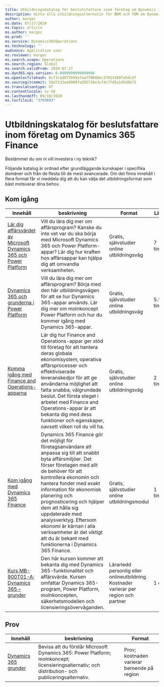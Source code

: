 ```yaml
---
title: Utbildningskatalog för beslutsfattare inom företag om Dynamics 365 Finance
description: Hitta alla utbildningsalternativ för BDM och TDM om Dynamics 365 Finance.
author: margoc
ms.date: 07/27/2020
ms.topic: article
ms.author: margoc
ms.prod: ''
ms.service: Dynamics365Operations
ms.technology: ''
audience: Application user
ms.reviewer: margoc
ms.search.scope: Operations
ms.search.region: Global
ms.search.validFrom: 2020-07-27
ms.dyn365.ops.version: 8.0999999999999996
ms.openlocfilehash: 6cf3cad973949a7aa7f0040ec37014380fa5dcdf
ms.sourcegitcommit: 58d7133ae9909fa205730e3cf4c7fd5a1d5d0b75
ms.translationtype: HT
ms.contentlocale: sv-SE
ms.lasthandoff: 09/10/2020
ms.locfileid: "3793693"
---
```

# <a name="learning-catalog-for-business-decision-makers-considering-dynamics-365-finance"></a>Utbildningskatalog för beslutsfattare inom företag om Dynamics 365 Finance

Bestämmer du om ni vill investera i ny teknik?

Följande katalog är ordnad efter grundläggande kunskaper i specifika domäner och från de flesta till de mest avancerade. Om det finns innehåll i flera format får vi meddela dig att du kan välja det utbildningsformat som bäst motsvarar dina behov.

## <a name="get-started"></a>Kom igång<a name="get-started"></a>

| Innehåll   | beskrivning   | Format    | Längd    |
|------------------------------------------------------------------------------------------------------------------------------------------------------------------------------------|--------------------------------------------------------------------------------------------------------------------------------------------------------------------------------------------------------------------------------------------------------------------------------------------------------------------------------------------------------------------------------------------------------------------------|--------------------------------------------------------------------------------|-----------|
| [Lär dig affärsvärdet av Microsoft Dynamics 365 och Power Platform](https://docs.microsoft.com/learn/paths/learn-business-value-of-dynamics-365-and-power-platform/) | Vill du lära dig mer om affärsprogram?   Kanske du inte vet var du ska börja med Microsoft Dynamics 365 och Power Platform-appar? Lär dig hur kraften hos affärsappar kan hjälpa dig att omvandla verksamheten.                                                                                                                                                                                            | Gratis, självstudier online utbildningsväg                                            | 7 timmar   |
| [Dynamics 365 och grunderna i Power Platform](https://docs.microsoft.com/learn/paths/dyn-power-plat-bus-app-fundamentals/)                                                  | Vill du lära dig mer om affärsprogram?   Börja med den här utbildningsvägen för att se hur Dynamics 365-appar används. Lär dig mer om molnkoncept Power Platform och hur du kommer igång med Dynamics 365-appar.                                                                                                                                                                                                              | Gratis, självstudier online utbildningsväg                                            | 5.5 timmar |
| [Komma igång med Finance and Operations-apparna](https://docs.microsoft.com/learn/paths/get-started-finance-operations/)                                                       | Lär dig hur Finance and Operations-appar ger stöd till företag för att hantera deras globala ekonomisystem, operativa affärsprocesser och effektiviserade leveranskedjor för att ge användarna möjlighet att fatta snabba, välgrundade beslut.   Det första steget i arbetet med Finance and Operations-appar är att bekanta dig med dess funktioner och egenskaper, oavsett vilken roll du vill ha.                                    | Gratis, självstudier online utbildningsväg                                            | 2 timmar   |
| [Kom igång med Dynamics 365 Finance](https://docs.microsoft.com/learn/modules/get-started-financial-management-dyn365-finance/)                                       | Dynamics 365 Finance gör det möjligt för företagsanvändare att anpassa sig till att snabbt byta affärsmiljöer. Det förser företagen med allt de behöver för att kontrollera ekonomin och hantera fonder med exakt information för ekonomisk planering och prognosticering och hjälper dem att hålla sig uppdaterade med analysverktyg. Eftersom ekonomi är kärnan i alla verksamheter är det viktigt att du är bekant med funktionerna i Dynamics 365 Finance. | Gratis, självstudier online utbildningsmodul                                          | 1 timma    |
| [Kurs MB-900T01-A: Dynamics 365 – grunder](https://www.microsoft.com/learning/course.aspx?cid=MB-900T01)                                                                | Den här kursen kommer att bekanta dig med Dynamics 365-funktionalitet och affärsvärde. Kursen omfattar Dynamics 365-program, Power Platform, molnkoncepten, säkerhetsmodellen och licensieringsöverväganden.                                                                                                                                                                                                      | Lärarledd personlig eller onlineutbildning. Kostnader varierar per region och partner | 1 dag     |

## <a name="exam"></a>Prov<a name="exam"></a>

| Innehåll   | beskrivning   | Format    |
|------------------------------------------------------------------------------------------------------------------------------------------------------------------------------------|--------------------------------------------------------------------------------------------------------------------------------------------------------------------------------------------------------------------------------------------------------------------------------------------------------------------------------------------------------------------------------------------------------------------------|--------------------------------------------------------------------------------|
| [Dynamics 365 grunder](https://docs.microsoft.com/learn/certifications/d365-fundamentals?wt.mc_id=learningredirect_certs-web-wwl) | Bevisa att du förstår Microsoft Dynamics 365: Power Platform; molnkoncept; licensieringsalternativ; och distribution- och publiceringsalternativ. | Prov; kostnaden varierar beroende på region |
